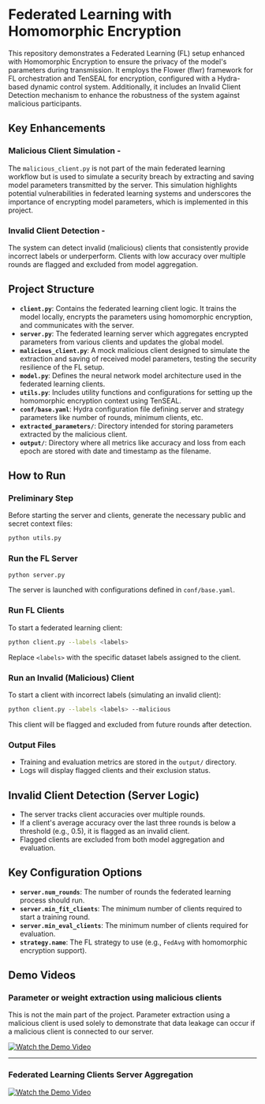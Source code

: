
# Federated Learning with Homomorphic Encryption

This repository demonstrates a Federated Learning (FL) setup enhanced with Homomorphic Encryption to ensure the privacy of the model's parameters during transmission. It employs the Flower (flwr) framework for FL orchestration and TenSEAL for encryption, configured with a Hydra-based dynamic control system. Additionally, it includes an Invalid Client Detection mechanism to enhance the robustness of the system against malicious participants.

## Key Enhancements 
### Malicious Client Simulation -

The `malicious_client.py` is not part of the main federated learning workflow but is used to simulate a security breach by extracting and saving model parameters transmitted by the server. This simulation highlights potential vulnerabilities in federated learning systems and underscores the importance of encrypting model parameters, which is implemented in this project.


### Invalid Client Detection - 
The system can detect invalid (malicious) clients that consistently provide incorrect labels or underperform. Clients with low accuracy over multiple rounds are flagged and excluded from model aggregation.


## Project Structure

- **`client.py`**: Contains the federated learning client logic. It trains the model locally, encrypts the parameters using homomorphic encryption, and communicates with the server.
- **`server.py`**: The federated learning server which aggregates encrypted parameters from various clients and updates the global model.
- **`malicious_client.py`**: A mock malicious client designed to simulate the extraction and saving of received model parameters, testing the security resilience of the FL setup.
- **`model.py`**: Defines the neural network model architecture used in the federated learning clients.
- **`utils.py`**: Includes utility functions and configurations for setting up the homomorphic encryption context using TenSEAL.
- **`conf/base.yaml`**: Hydra configuration file defining server and strategy parameters like number of rounds, minimum clients, etc.
- **`extracted_parameters/`**: Directory intended for storing parameters extracted by the malicious client.
- **`output/`**: Directory where all metrics like accuracy and loss from each epoch are stored with date and timestamp as the filename.

## How to Run

### Preliminary Step
Before starting the server and clients, generate the necessary public and secret context files:
```bash
python utils.py
```

### Run the FL Server
```bash
python server.py
```
The server is launched with configurations defined in `conf/base.yaml`.

### Run FL Clients
To start a federated learning client:
```bash
python client.py --labels <labels>
```
Replace `<labels>` with the specific dataset labels assigned to the client.

### Run an Invalid (Malicious) Client
To start a client with incorrect labels (simulating an invalid client):
```bash
python client.py --labels <labels> --malicious
```
This client will be flagged and excluded from future rounds after detection.

### Output Files
- Training and evaluation metrics are stored in the `output/` directory.
- Logs will display flagged clients and their exclusion status.

## Invalid Client Detection (Server Logic)

- The server tracks client accuracies over multiple rounds.
- If a client's average accuracy over the last three rounds is below a threshold (e.g., 0.5), it is flagged as an invalid client.
- Flagged clients are excluded from both model aggregation and evaluation.
## Key Configuration Options

- **`server.num_rounds`**: The number of rounds the federated learning process should run.
- **`server.min_fit_clients`**: The minimum number of clients required to start a training round.
- **`server.min_eval_clients`**: The minimum number of clients required for evaluation.
- **`strategy.name`**: The FL strategy to use (e.g., `FedAvg` with homomorphic encryption support).





## Demo Videos
### Parameter or weight extraction using malicious clients 
This is not the main part of the project. Parameter extraction using a malicious client is used solely to demonstrate that data leakage can occur if a malicious client is connected to our server.

[![Watch the Demo Video](https://img.youtube.com/vi/l6ROONTshtQ/0.jpg)](https://www.youtube.com/watch?v=l6ROONTshtQ)

------
### Federated Learning  Clients Server Aggregation
[![Watch the Demo Video](https://img.youtube.com/vi/UILQhUqcR_g/0.jpg)](https://www.youtube.com/watch?v=UILQhUqcR_g)